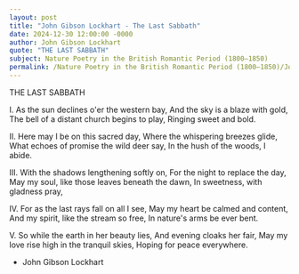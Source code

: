 ```yaml
---
layout: post
title: "John Gibson Lockhart - The Last Sabbath"
date: 2024-12-30 12:00:00 -0000
author: John Gibson Lockhart
quote: "THE LAST SABBATH"
subject: Nature Poetry in the British Romantic Period (1800–1850)
permalink: /Nature Poetry in the British Romantic Period (1800–1850)/John Gibson Lockhart/John Gibson Lockhart - The Last Sabbath
---
```


THE LAST SABBATH

I.
As the sun declines o'er the western bay,
And the sky is a blaze with gold,
The bell of a distant church begins to play,
Ringing sweet and bold.

II.
Here may I be on this sacred day,
Where the whispering breezes glide,
What echoes of promise the wild deer say,
In the hush of the woods, I abide.

III.
With the shadows lengthening softly on,
For the night to replace the day,
May my soul, like those leaves beneath the dawn,
In sweetness, with gladness pray,

IV.
For as the last rays fall on all I see,
May my heart be calmed and content,
And my spirit, like the stream so free,
In nature's arms be ever bent.

V.
So while the earth in her beauty lies,
And evening cloaks her fair,
May my love rise high in the tranquil skies,
Hoping for peace everywhere.

- John Gibson Lockhart
